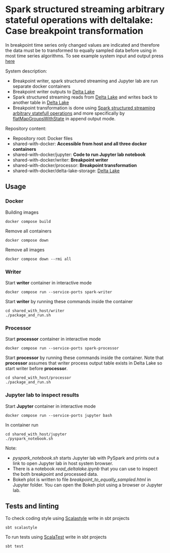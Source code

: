 # Spark structured streaming arbitrary stateful operations with deltalake: <br> Case breakpoint transformation

In breakpoint time series only changed values are indicated and therefore the data must be to transformed to equally sampled data before using in most time series algorithms. To see example system input and output press [here](https://kaskeaja.github.io/spark-stateful-streaming/breakpoint_to_equally_sampled.html) 

System description:
* Breakpoint writer, spark structured streaming and Jupyter lab are run separate docker containers
* Breakpoint writer outputs to [Delta Lake](https://delta.io/)
* Spark structured streaming reads from [Delta Lake](https://delta.io/) and writes back to another table in [Delta Lake](https://delta.io/)
* Breakpoint transformation is done using [Spark structured streaming arbitrary statefull operations](https://spark.apache.org/docs/latest/structured-streaming-programming-guide.html#arbitrary-stateful-operations) and more specifically by [flatMapGroupsWithState](https://jaceklaskowski.gitbooks.io/spark-structured-streaming/content/spark-sql-streaming-KeyValueGroupedDataset-flatMapGroupsWithState.html) in append output mode.

Repository content:
* Repository root: Docker files
* shared-with-docker: **Accessible from host and all three docker containers**
* shared-with-docker/jupyter: **Code to run Jupyter lab notebook**
* shared-with-docker/writer: **Breakpoint writer**
* shared-with-docker/processor: **Breakpoint transformation**
* shared-with-docker/delta-lake-storage: [Delta Lake](https://delta.io/)

## Usage

### Docker
Building images
```
docker compose build
```

Remove all containers
```
docker compose down
```

Remove all images
```
docker compose down --rmi all
```

### Writer
Start **writer** container in interactive mode
```
docker compose run --service-ports spark-writer
```

Start **writer** by running these commands inside the container
```
cd shared_with_host/writer
./package_and_run.sh
```

### Processor
Start **processor** container in interactive mode
```
docker compose run --service-ports spark-processor
```

Start **processor** by running these commands inside the container. Note that **processor** assumes that writer process output table exists in Delta Lake so start writer before **processor**.
```
cd shared_with_host/processor
./package_and_run.sh
```

### Jupyter lab to inspect results
Start **Jupyter** container in interactive mode
```
docker compose run --service-ports jupyter bash
```

In container run
```
cd shared_with_host/jupyter
./pyspark_notebook.sh
```

Note:
* *pyspark_notebook.sh* starts Jupyter lab with PySpark and prints out a link to open Jupyter lab in host system browser.
* There is a notebook *read_deltalake.ipynb* that you can use to inspect the both breakpoint and processed data.
* Bokeh plot is written to file *breakpoint_to_equally_sampled.html* in Jupyter folder. You can open the Bokeh plot using a browser or Jupyter lab.


## Tests and linting

To check coding style using [Scalastyle](http://www.scalastyle.org) write in sbt projects
```
sbt scalastyle
```

To run tests using [ScalaTest](https://www.scalatest.org/) write in sbt projects
```
sbt test
```
